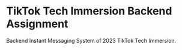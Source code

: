 # TikTok Tech Immersion Backend Assignment

Backend Instant Messaging System of 2023 TikTok Tech Immersion.
